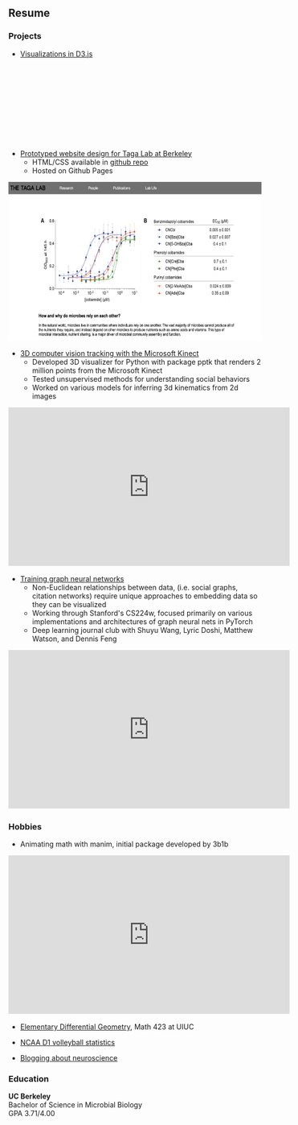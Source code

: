 ## Resume

### Projects

<script src="https://cdnjs.cloudflare.com/ajax/libs/d3/5.16.0/d3.min.js"></script>

- [Visualizations in D3.js](https://github.com/Chaconine/website-resume)

<svg id="graph"></svg>

<script>
var width = 560;
var height = 315;
var color = d3.scaleOrdinal(d3.schemeCategory10);

d3.json("data/miserables.json").then(function(graph) {

var label = {
    'nodes': [],
    'links': []
};

graph.nodes.forEach(function(d, i) {
    label.nodes.push({node: d});
    label.nodes.push({node: d});
    label.links.push({
        source: i * 2,
        target: i * 2 + 1
    });
});

var labelLayout = d3.forceSimulation(label.nodes)
    .force("charge", d3.forceManyBody().strength(-50))
    .force("link", d3.forceLink(label.links).distance(0).strength(2));

var graphLayout = d3.forceSimulation(graph.nodes)
    .force("charge", d3.forceManyBody().strength(-3000))
    .force("center", d3.forceCenter(width / 2, height / 2))
    .force("x", d3.forceX(width / 2).strength(1))
    .force("y", d3.forceY(height / 2).strength(1))
    .force("link", d3.forceLink(graph.links).id(function(d) {return d.id; }).distance(50).strength(1))
    .on("tick", ticked);

var adjlist = [];

graph.links.forEach(function(d) {
    adjlist[d.source.index + "-" + d.target.index] = true;
    adjlist[d.target.index + "-" + d.source.index] = true;
});

function neigh(a, b) {
    return a == b || adjlist[a + "-" + b];
}


var svg = d3.select("#graph")
            .attr("width", width)
            .attr("height", height);

var container = svg.append("g");

svg.call(
    d3.zoom()
        .scaleExtent([.1, 4])
        .on("zoom", function() { container.attr("transform", d3.event.transform); })
);

var link = container.append("g").attr("class", "links")
    .selectAll("line")
    .data(graph.links)
    .enter()
    .append("line")
    .attr("stroke", "#aaa")
    .attr("stroke-width", "1px");

var node = container.append("g").attr("class", "nodes")
    .selectAll("g")
    .data(graph.nodes)
    .enter()
    .append("circle")
    .attr("r", 5)
    .attr("fill", function(d) { return color(d.group); })

node.on("mouseover", focus).on("mouseout", unfocus);

node.call(
    d3.drag()
        .on("start", dragstarted)
        .on("drag", dragged)
        .on("end", dragended)
);

var labelNode = container.append("g").attr("class", "labelNodes")
    .selectAll("text")
    .data(label.nodes)
    .enter()
    .append("text")
    .text(function(d, i) { return i % 2 == 0 ? "" : d.node.id; })
    .style("fill", "#555")
    .style("font-family", "Arial")
    .style("font-size", 12)
    .style("pointer-events", "none"); // to prevent mouseover/drag capture

node.on("mouseover", focus).on("mouseout", unfocus);

function ticked() {

    node.call(updateNode);
    link.call(updateLink);

    labelLayout.alphaTarget(0.3).restart();
    labelNode.each(function(d, i) {
        if(i % 2 == 0) {
            d.x = d.node.x;
            d.y = d.node.y;
        } else {
            var b = this.getBBox();

            var diffX = d.x - d.node.x;
            var diffY = d.y - d.node.y;

            var dist = Math.sqrt(diffX * diffX + diffY * diffY);

            var shiftX = b.width * (diffX - dist) / (dist * 2);
            shiftX = Math.max(-b.width, Math.min(0, shiftX));
            var shiftY = 16;
            this.setAttribute("transform", "translate(" + shiftX + "," + shiftY + ")");
        }
    });
    labelNode.call(updateNode);

}

function fixna(x) {
    if (isFinite(x)) return x;
    return 0;
}

function focus(d) {
    var index = d3.select(d3.event.target).datum().index;
    node.style("opacity", function(o) {
        return neigh(index, o.index) ? 1 : 0.1;
    });
    labelNode.attr("display", function(o) {
      return neigh(index, o.node.index) ? "block": "none";
    });
    link.style("opacity", function(o) {
        return o.source.index == index || o.target.index == index ? 1 : 0.1;
    });
}

function unfocus() {
   labelNode.attr("display", "block");
   node.style("opacity", 1);
   link.style("opacity", 1);
}

function updateLink(link) {
    link.attr("x1", function(d) { return fixna(d.source.x); })
        .attr("y1", function(d) { return fixna(d.source.y); })
        .attr("x2", function(d) { return fixna(d.target.x); })
        .attr("y2", function(d) { return fixna(d.target.y); });
}

function updateNode(node) {
    node.attr("transform", function(d) {
        return "translate(" + fixna(d.x) + "," + fixna(d.y) + ")";
    });
}

function dragstarted(d) {
    d3.event.sourceEvent.stopPropagation();
    if (!d3.event.active) graphLayout.alphaTarget(0.3).restart();
    d.fx = d.x;
    d.fy = d.y;
}

function dragged(d) {
    d.fx = d3.event.x;
    d.fy = d3.event.y;
}

function dragended(d) {
    if (!d3.event.active) graphLayout.alphaTarget(0);
    d.fx = null;
    d.fy = null;
}

}); // d3.json
</script>

- [Prototyped website design for Taga Lab at Berkeley](https://chaconine.github.io/research.html)
    - HTML/CSS available in [github repo](https://github.com/Chaconine/TagaLabWebsite)
    - Hosted on Github Pages

<img src="assets/taga.png" width="560" height="315"/>

- [3D computer vision tracking with the Microsoft Kinect](https://github.com/Chaconine/Depth-tracking)
    - Developed 3D visualizer for Python with package pptk that renders 2 million points from the Microsoft Kinect
    - Tested unsupervised methods for understanding social behaviors
    - Worked on various models for inferring 3d kinematics from 2d images

<iframe width="560" height="315" src="https://www.youtube.com/embed/pSL2Q0v8fgA" title="YouTube video player" frameborder="0" allow="accelerometer; autoplay; clipboard-write; encrypted-media; gyroscope; picture-in-picture" allowfullscreen></iframe>

- [Training graph neural networks](http://web.stanford.edu/class/cs224w/)
    - Non-Euclidean relationships between data, (i.e. social graphs, citation networks) require unique approaches to embedding data so they can be visualized 
    - Working through Stanford's CS224w, focused primarily on various implementations and architectures of graph neural nets in PyTorch
    - Deep learning journal club with Shuyu Wang, Lyric Doshi, Matthew Watson, and Dennis Feng

<iframe width="560" height="315" src="https://www.youtube.com/embed/Ib26lk4dvck" title="YouTube video player" frameborder="0" allow="accelerometer; autoplay; clipboard-write; encrypted-media; gyroscope; picture-in-picture" allowfullscreen></iframe>

### Hobbies

- Animating math with manim, initial package developed by 3b1b

<iframe width="560" height="315" src="https://www.youtube.com/embed/QMzvg8Z4-fc" title="YouTube video player" frameborder="0" allow="accelerometer; autoplay; clipboard-write; encrypted-media; gyroscope; picture-in-picture" allowfullscreen></iframe>

- [Elementary Differential Geometry](https://netmath.illinois.edu/college/math-423), Math 423 at UIUC

- [NCAA D1 volleyball statistics](https://www.ncaa.com/stats/volleyball-men/d1/current/team/525)

<div id="volleyball"></div>

<script type="text/javascript">
    var margin = { top: 0, right: 0, bottom: 80, left: 80 };
    var width = 622 - margin.left - margin.right;
    var height = 500 - margin.top - margin.bottom;

// append the svg object to the body of the page
var svg = d3.select("#volleyball")
    .insert("svg")
    .attr("width", width)
    .attr("height", height)
    .append("g")
    .attr("transform", "translate(" + margin.left + "," + margin.top + ")");
    
//Read the data
d3.csv("data/aces.csv").then(function(data) {

    //Set Ranges for X and Y scales
    var xScale = d3
        .scaleBand()
        .range([0, width])
        .round(true)
        .padding(0.2);
    var yScale = d3
        .scaleLinear()
        .range([height, 0])

    //Adding domain values to X and Y Scale
    xScale.domain(
        data.map(function (d) {
            return d.School;
        })
    );
    yScale.domain([
        0,
        d3.max(data, function (d) {
            return d.PerSet;
        })
    ]);

    //X axis
    svg.append("g")
        .attr("class", "x axis")
        .attr("transform", "translate(0," + height + ")")
        .call(d3.axisBottom(xScale))
        .selectAll("text")
            .attr("y", 0)
            .attr("x", 9)
            .attr("dy", ".35em")
            .attr("transform", "rotate(90)")
            .style("text-anchor", "start");


    //Y axis
    svg
        .append("g")
        .call(d3.axisLeft(yScale))
        .append("text")
        .text("Per Set");

    //Bars
    var bar = svg
        .selectAll(".bar")
        .data(data)
        .enter()
        .append("rect")
        .attr("x", function (d) {
            return xScale(d.School);
        })
        .attr("width", xScale.bandwidth())
        .attr("y", function (d) {
            return height;
        })
        .attr("height", function (d) {
            return height - yScale(d.PerSet);
        });
});
    
console.log("test");

</script>

- [Blogging about neuroscience](https://sonichedgehogs.com/)

### Education
**UC Berkeley**<br/>
Bachelor of Science in Microbial Biology<br/>
GPA 3.71/4.00<br/>


